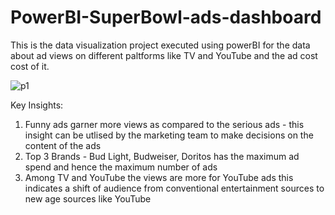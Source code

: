 # PowerBI-SuperBowl-ads-dashboard
This is the data visualization project executed using powerBI for the data about ad views on different paltforms like TV and YouTube and the ad cost cost of it. 

![p1](https://github.com/Harikrishnan-Nair/PowerBI-SuperBowl-ads-dashboard/assets/95662379/1aae3428-fdce-431a-ad15-86a45c2d07c4)

Key Insights:
1. Funny ads garner more views as compared to the serious ads - this insight can be utlised by the marketing team to make decisions on the content of the ads
2. Top 3 Brands - Bud Light, Budweiser, Doritos has the maximum ad spend and hence the maximum number of ads
3. Among TV and YouTube the views are more for YouTube ads this indicates a shift of audience from conventional entertainment sources to new age sources like YouTube 
